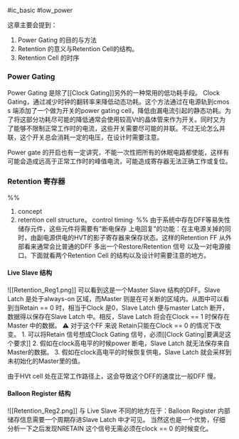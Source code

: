 #ic_basic #low_power 

这章主要会提到：
1. Power Gating 的目的与方法
2. Retention 的意义与Retention Cell的结构。
3. Retention Cell 的时序

### Power Gating
Power Gating 是除了[[Clock Gating]]另外的一种常用的低功耗手段。
Clock Gating，通过减少时钟的翻转率来降低动态功耗。这个方法通过在电源轨到cmos s 端添加了一个做为开关的power gating cell，降低由漏电流引起的静态功耗。为了将这部分功耗尽可能的降低通常会使用较高Vt的晶体管来作为开关。同时又为了能够不限制正常工作时的电流，这些开关需要尽可能的并联。不过无论怎么并联，这个开关总会消耗一定的电压，在设计时需要注意。

Power gate 的开启也有一定讲究，不能一次性把所有的休眠电路都使能，这样有可能会造成远高于正常工作时的峰值电流，可能造成寄存器无法正确工作或复位。

### Retention 寄存器
%% 
1. concept
2. retention cell structure。 control timing·
%%
由于系统中存在DFF等易失性储存元件，这些元件将需要有"断电保存  上电回复"的功能：在主电源关掉的同时，由副电源供电的HVT的影子寄存器来保存状态。这样的Retention FF 从外部看来通常会比普通的DFF 多出一个Restore/Retention 信号 以及一对电源接口。下面就看两个Retention Cell 的结构以及设计时需要注意的地方。

#### Live Slave 结构
![[Retention_Reg1.png]]
可以看到这是一个Master Slave 结构的DFF。Slave Latch 是处于always-on 区域，而Master 则是在可关断的区域内。从图中可以看到当Retain == 0 时，相当于Clock 是0，Slave Latch 便与master Latch 断开，数据得以保存在Slave Latch 中。相反，Slave Latch 将会在Clock == 1 时保存在Master 中的数据。
⚠️ 对于这个FF 来说 Retain只能在Clock == 0 的情况下改变。
		1. 可以将Retain 信号想成Clock Gating 信号，必须[[Clock Gating|要满足这个要求]] 
		2. 假如在clock高电平的时候power 断电，Slave Latch 就无法保存来自Master的数据。
		3. 假如在clock高电平的时候恢复供电，Slave Latch 就会采样到 未初始化的Master里的值。

由于HVt cell 处在正常工作路径上，这会导致这个DFF的速度比一般DFF 慢。
#### Balloon Register 结构
![[Retention_Reg2.png]]
与 Live Slave 不同的地方在于：Balloon Register 内部储存信息需要一个周期存进Slave Latch 中才可见。 当然这也是一个优势，仔细分析一下之后发现NRETAIN 这个信号无需必须在clock == 0 的时候变化。










